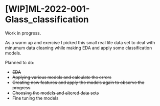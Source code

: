 # [WIP]ML-2022-001-Glass_classification
Work in progress.

As a warm up and exercise I picked this small real life data set to deal with minumum data cleaning while making EDA and apply some classification models.

Planned to do:
- ~~EDA~~
- ~~Applying various models and calculate the errors~~
- ~~Creating new features and apply the models again to observe the progress~~
- ~~Choosing the models and altered data sets~~
- Fine tuning the models
